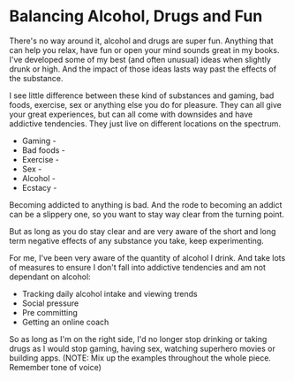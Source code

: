 # Balancing Alcohol, Drugs and Fun

There's no way around it, alcohol and drugs are super fun. Anything that can help you relax, have fun or open your mind sounds great in my books. I've developed some of my best (and often unusual) ideas when slightly drunk or high. And the impact of those ideas lasts way past the effects of the substance.

I see little difference between these kind of substances and gaming, bad foods, exercise, sex or anything else you do for pleasure. They can all give your great experiences, but can all come with downsides and have addictive tendencies. They just live on different locations on the spectrum.

- Gaming - 
- Bad foods - 
- Exercise - 
- Sex - 
- Alcohol - 
- Ecstacy - 

Becoming addicted to anything is bad. And the rode to becoming an addict can be a slippery one, so you want to stay way clear from the turning point.

But as long as you do stay clear and are very aware of the short and long term negative effects of any substance you take, keep experimenting.

For me, I've been very aware of the quantity of alcohol I drink. And take lots of measures to ensure I don't fall into addictive tendencies and am not dependant on alcohol:

- Tracking daily alcohol intake and viewing trends
- Social pressure 
- Pre committing
- Getting an online coach

So as long as I'm on the right side, I'd no longer stop drinking or taking drugs as I would stop gaming, having sex, watching superhero movies or building apps. (NOTE: Mix up the examples throughout the whole piece. Remember tone of voice)

